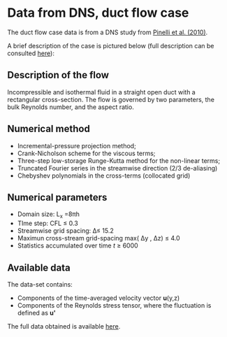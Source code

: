 # Data from DNS, duct flow case

The duct flow case data is from a DNS study from [Pinelli et al. (2010)](https://www.cambridge.org/core/journals/journal-of-fluid-mechanics/article/abs/reynolds-number-dependence-of-mean-flow-structure-in-square-duct-turbulence/64002D5D8E433007E6E359C874C7A44B).

A brief description of the case is pictured below (full description can be consulted [here](https://www.ifh.kit.edu/dns_data/duct/OPEN_duct/doc/data-sheet.pdf)):

## Description of the flow

Incompressible and isothermal fluid in a straight open duct with  a rectangular cross-section. The flow is governed by two parameters, the bulk Reynolds number, and the aspect ratio.

## Numerical method

* Incremental-pressure projection method;
* Crank-Nicholson scheme for the viscous terms;
* Three-step low-storage Runge-Kutta method for the non-linear terms;
* Truncated Fourier series in the streamwise direction (2/3 de-aliasing)
* Chebyshev polynomials in the cross-terms (collocated grid)

## Numerical parameters

* Domain size: L<sub>x</sub> =8πh
* TIme step: CFL ≤ 0.3
* Streamwise grid spacing: Δ≤ 15.2
* Maximun cross-stream grid-spacing max( Δy , Δz) ≤ 4.0
* Statistics accumulated over time *t* ≥ 6000

## Available data

The data-set contains:  

* Components of the time-averaged velocity vector **u**(y,z)
* Components of the Reynolds stress tensor, where the fluctuation is defined as **u'**  


The full data obtained is available [here](https://www.ifh.kit.edu/dns_data/duct/).